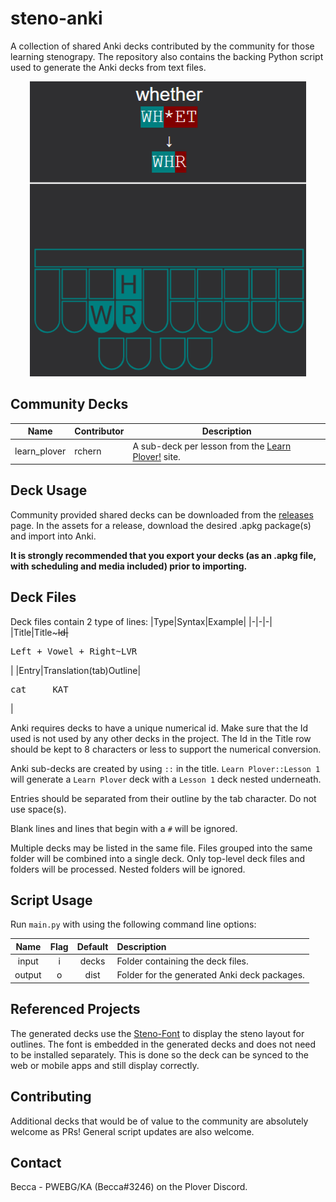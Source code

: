 # steno-anki

A collection of shared Anki decks contributed by the community for those learning stenograpy. The repository also contains the backing Python script used to generate the Anki decks from text files.

<p align="center">
    <img src="assets/screenshot.png" />
</p>

## Community Decks
|Name|Contributor|Description|
|-|-|-|
|learn_plover|rchern|A sub-deck per lesson from the [Learn Plover!](https://sites.google.com/site/learnplover/) site.

## Deck Usage

Community provided shared decks can be downloaded from the [releases](https://github.com/rchern/steno-anki/releases) page. In the assets for a release, download the desired .apkg package(s) and import into Anki.

**It is strongly recommended that you export your decks (as an .apkg file, with scheduling and media included) prior to importing.**

## Deck Files

Deck files contain 2 type of lines:
|Type|Syntax|Example|
|-|-|-|
|Title|Title~~~Id|<pre>Left + Vowel + Right~~~LVR</pre>|
|Entry|Translation(tab)Outline|<pre>cat&#9;KAT</pre>|

Anki requires decks to have a unique numerical id. Make sure that the Id used is not used by any other decks in the project. The Id in the Title row should be kept to 8 characters or less to support the numerical conversion.

Anki sub-decks are created by using `::` in the title. `Learn Plover::Lesson 1` will generate a `Learn Plover` deck with a `Lesson 1` deck nested underneath.

Entries should be separated from their outline by the tab character. Do not use space(s).

Blank lines and lines that begin with a `#` will be ignored.

Multiple decks may be listed in the same file. Files grouped into the same folder will be combined into a single deck. Only top-level deck files and folders will be processed. Nested folders will be ignored.

## Script Usage

Run `main.py` with using the following command line options:

|Name|Flag|Default|Description|
|:-:|:-:|:-:|:-|
|input|i|decks|Folder containing the deck files.|
|output|o|dist|Folder for the generated Anki deck packages.|


## Referenced Projects

The generated decks use the [Steno-Font](https://github.com/Kaoffie/steno_font) to display the steno layout for outlines. The font is embedded in the generated decks and does not need to be installed separately. This is done so the deck can be synced to the web or mobile apps and still display correctly.

## Contributing

Additional decks that would be of value to the community are absolutely welcome as PRs! General script updates are also welcome.

## Contact

Becca - PWEBG/KA (Becca#3246) on the Plover Discord.
